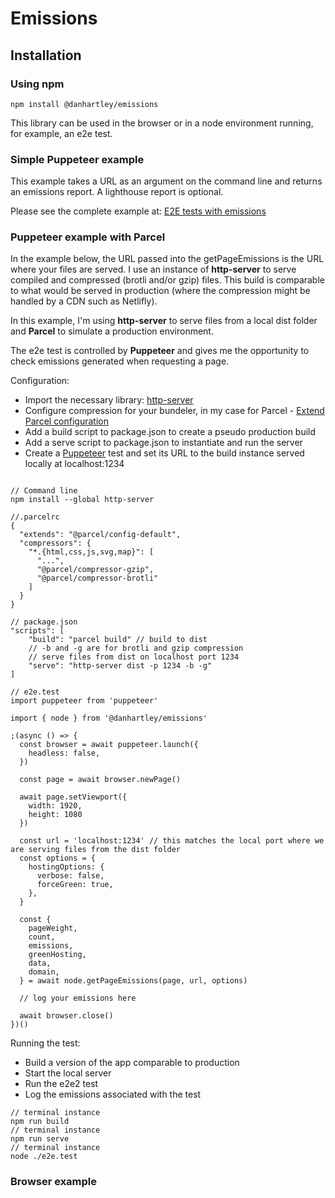 # Emissions

## Installation

### Using npm

```
npm install @danhartley/emissions
```

This library can be used in the browser or in a node environment running, for example, an e2e test.

### Simple Puppeteer example

This example takes a URL as an argument on the command line and returns an emissions report. A lighthouse report is optional.

Please see the complete example at: [E2E tests with emissions](https://github.com/danhartley/emissions-js-node-test)

### Puppeteer example with Parcel

In the example below, the URL passed into the getPageEmissions is the URL where your files are served. I use an instance of **http-server** to serve compiled and compressed (brotli and/or gzip) files. This build is comparable to what would be served in production (where the compression might be handled by a CDN such as Netlifly).

In this example, I'm using **http-server** to serve files from a local dist folder and **Parcel** to simulate a production environment.

The e2e test is controlled by **Puppeteer** and gives me the opportunity to check emissions generated when requesting a page.

Configuration:

- Import the necessary library: [ http-server](https://www.npmjs.com/package/http-server)
- Configure compression for your bundeler, in my case for Parcel - [Extend Parcel configuration](https://parceljs.org/features/plugins/#extending-configs)
- Add a build script to package.json to create a pseudo production build
- Add a serve script to package.json to instantiate and run the server
- Create a [Puppeteer](https://pptr.dev/) test and set its URL to the build instance served locally at localhost:1234

```

// Command line
npm install --global http-server

//.parcelrc
{
  "extends": "@parcel/config-default",
  "compressors": {
    "*.{html,css,js,svg,map}": [
      "...",
      "@parcel/compressor-gzip",
      "@parcel/compressor-brotli"
    ]
  }
}

// package.json
"scripts": [
    "build": "parcel build" // build to dist
    // -b and -g are for brotli and gzip compression
    // serve files from dist on localhost port 1234
    "serve": "http-server dist -p 1234 -b -g"
]
```

```
// e2e.test
import puppeteer from 'puppeteer'

import { node } from '@danhartley/emissions'

;(async () => {
  const browser = await puppeteer.launch({
    headless: false,
  })

  const page = await browser.newPage()

  await page.setViewport({
    width: 1920,
    height: 1080
  })

  const url = 'localhost:1234' // this matches the local port where we are serving files from the dist folder
  const options = {
    hostingOptions: {
      verbose: false,
      forceGreen: true,
    },
  }

  const {
    pageWeight,
    count,
    emissions,
    greenHosting,
    data,
    domain,
  } = await node.getPageEmissions(page, url, options)

  // log your emissions here

  await browser.close()
})()

```

Running the test:

- Build a version of the app comparable to production
- Start the local server
- Run the e2e2 test
- Log the emissions associated with the test

```
// terminal instance
npm run build
// terminal instance
npm run serve
// terminal instance
node ./e2e.test

```

### Browser example
